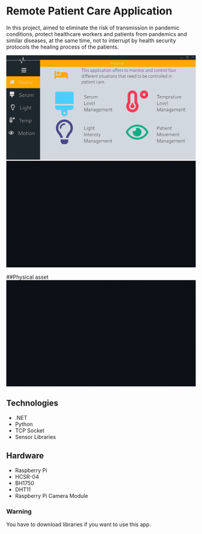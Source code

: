 # Remote Patient Care Application

In this project, aimed to eliminate the risk of transmission in pandemic conditions, protect healthcare workers 
and patients from pandemics and similar diseases, at the same time, not to interrupt by health security protocols
the healing process of the patients.


![](https://github.com/MEmirAkay/RemotePatientCare/blob/master/img/home.png)
![](https://github.com/MEmirAkay/RemotePatientCare/blob/master/img/pages.gif)

##Physical asset
![](https://github.com/MEmirAkay/RemotePatientCare/blob/master/img/phy.gif)

## Technologies
* .NET
* Python
* TCP Socket
* Sensor Libraries

## Hardware
* Raspberry Pi 
* HCSR-04
* BH1750
* DHT11
* Raspberry Pi Camera Module

### Warning
You have to download libraries if you want to use this app.

